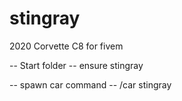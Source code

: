 # stingray
2020 Corvette C8 for fivem

-- Start folder -- 
ensure stingray

-- spawn car command --
/car stingray